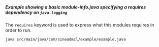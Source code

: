 ##### Example showing a basic module-info.java specifying a __requires__ dependency on `java.logging`

The `requires` keyword is used to express what this modules requires in order to run.

```shell script
java src/main/java/com/sineadmcl/example/example.java
```